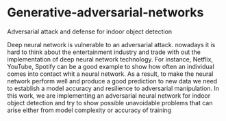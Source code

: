 # Generative-adversarial-networks

Adversarial attack and defense for indoor object detection

Deep neural network is vulnerable to an adversarial attack. nowadays it is hard to think about the entertainment industry and trade with out the implementation of deep neural network technology. For instance, Netflix, YouTube, Spotify can be a good example to show how often an individual comes into contact whit a neural network. As a result, to make the neural network perform well and produce a good prediction to new data we need to establish a model accuracy and resilience to adversarial manipulation. In this work, we are implementing an adversarial neural network for indoor object detection and try to show possible unavoidable problems that can arise either from model complexity or accuracy of training
